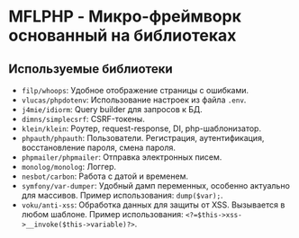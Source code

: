 # MFLPHP - Микро-фреймворк основанный на библиотеках

## Используемые библиотеки
- `filp/whoops`: Удобное отображение страницы с ошибками.
- `vlucas/phpdotenv`: Использование настроек из файла `.env`.
- `j4mie/idiorm`: Query builder для запросов к БД.
- `dimns/simplecsrf`: CSRF-токены.
- `klein/klein`: Роутер, request-response, DI, php-шаблонизатор.
- `phpauth/phpauth`: Пользователи. Регистрация, аутентификация, восстановление пароля, смена пароля.
- `phpmailer/phpmailer`: Отправка электронных писем.
- `monolog/monolog`: Логгер.
- `nesbot/carbon`: Работа с датой и временем.
- `symfony/var-dumper`: Удобный дамп переменных, особенно актуально для массивов. Пример использования: `dump($var);`.
- `voku/anti-xss`: Обработка данных для защиты от XSS. Вызывается в любом шаблоне. Пример использования: `<?=$this->xss->__invoke($this->variable)?>`.